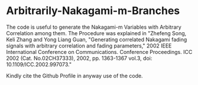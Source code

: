 # Arbitrarily-Nakagami-m-Branches


The code is useful to generate the Nakagami-m Variables with Arbitrary Correlation among them. The Procedure was explained in "Zhefeng Song, Keli Zhang and Yong Liang Guan, "Generating correlated Nakagami fading signals with arbitrary correlation and fading parameters," 2002 IEEE International Conference on Communications. Conference Proceedings. ICC 2002 (Cat. No.02CH37333), 2002, pp. 1363-1367 vol.3, doi: 10.1109/ICC.2002.997073."

Kindly cite the Github Profile in anyway use of the code.

